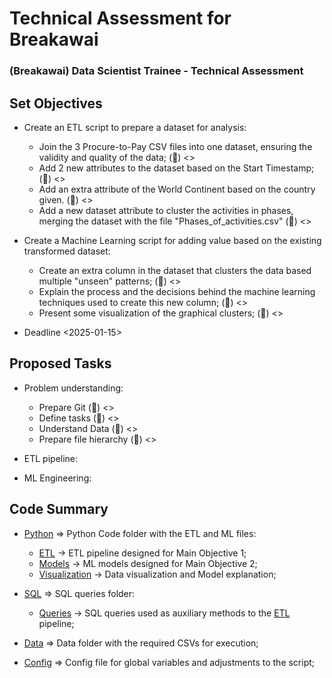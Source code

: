 # Technical Assessment for Breakawai
### (Breakawai) Data Scientist Trainee - Technical Assessment

## Set Objectives
- Create an ETL script to prepare a dataset for analysis:
  - Join the 3 Procure-to-Pay CSV files into one dataset, ensuring the validity and quality of the data; (🚩) <>
  - Add 2 new attributes to the dataset based on the Start Timestamp; (🚩) <>
  - Add an extra attribute of the World Continent based on the country given. (🚩) <>
  - Add a new dataset attribute to cluster the activities in phases, merging the dataset with the file "Phases_of_activities.csv" (🚩) <>

- Create a Machine Learning script for adding value based on the existing transformed dataset:
  - Create an extra column in the dataset that clusters the data based multiple "unseen" patterns; (🚩) <>
  - Explain the process and the decisions behind the machine learning techniques used to create this new column; (🚩) <>
  - Present some visualization of the graphical clusters; (🚩) <>

- Deadline <2025-01-15>

## Proposed Tasks
- Problem understanding:
  - Prepare Git (🚩) <>
  - Define tasks (🚩) <>
  - Understand Data (🚩) <>
  - Prepare file hierarchy (🚩) <>

- ETL pipeline:

- ML Engineering:

## Code Summary
- [Python]() ⇒ Python Code folder with the ETL and ML files:
  - [ETL]() → ETL pipeline designed for Main Objective 1;
  - [Models]() → ML models designed for Main Objective 2;
  - [Visualization]() → Data visualization and Model explanation;

- [SQL]() ⇒ SQL queries folder:
  - [Queries]() → SQL queries used as auxiliary methods to the [ETL]() pipeline;

- [Data]() ⇒ Data folder with the required CSVs for execution;

- [Config]() ⇒ Config file for global variables and adjustments to the script;
